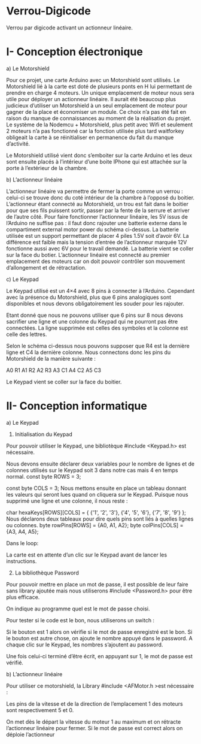 # Verrou-Digicode
Verrou par digicode activant un actionneur linéaire.


# I-	Conception électronique

a)	Le Motorshield

Pour ce projet, une carte Arduino avec un Motorshield sont utilisés. Le Motorshield lié à la carte est doté de plusieurs ponts en H lui permettant de prendre en charge 4 moteurs.
Un unique emplacement de moteur nous sera utile pour déployer un actionneur linéaire.
Il aurait été beaucoup plus judicieux d’utiliser un Motorshield à un seul emplacement de moteur pour gagner de la place et économiser un module. Ce choix n’a pas été fait en raison du manque de connaissances au moment de la réalisation du projet.
Le système de la Nodemcu + Motorshield, plus petit avec Wifi et seulement 2 moteurs n’a pas fonctionné car la fonction utilisée plus tard waitforkey obligeait la carte à se réinitialiser en permanence du fait du manque d’activité.

Le Motorshield utilisé vient donc s’emboiter sur la carte Arduino et les deux sont ensuite placés à l’intérieur d’une boite IPhone qui est attachée sur la porte à l’extérieur de la chambre.

 
b)	L’actionneur linéaire

L’actionneur linéaire va permettre de fermer la porte comme un verrou : celui-ci se trouve donc du coté intérieur de la chambre à l’opposé du boitier. L’actionneur étant connecté au Motorshield, un trou est fait dans le boitier pour que ses fils puissent sortir, passer par la fente de la serrure et arriver de l’autre côté.
Pour faire fonctionner l’actionneur linéaire, les 5V issus de l’Arduino ne suffise pas : il faut donc rajouter une batterie externe dans le compartiment external motor power du schéma ci-dessus.
La batterie utilisée est un support permettant de placer 4 piles 1.5V soit d’avoir 6V. La différence est faible mais la tension d’entrée de l’actionneur marquée 12V fonctionne aussi avec 6V pour le travail demandé. La batterie vient se coller sur la face du botier.
L’actionneur linéaire est connecté au premier emplacement des moteurs car on doit pouvoir contrôler son mouvement d’allongement et de rétractation.


c)	Le Keypad

Le Keypad utilisé est un 4×4 avec 8 pins à connecter à l’Arduino. Cependant avec la présence du Motorshield, plus que 6 pins analogiques sont disponibles et nous devons obligatoirement les souder pour les rajouter.
 
Etant donné que nous ne pouvons utiliser que 6 pins sur 8 nous devons sacrifier une ligne et une colonne du Keypad qui ne pourront pas être connectées.
La ligne supprimée est celles des symboles et la colonne est celle des lettres.



 

Selon le schéma ci-dessus nous pouvons supposer que R4 est la dernière ligne et C4 la dernière colonne.
Nous connectons donc les pins du Motorshield de la manière suivante :

A0	R1
A1	R2
A2	R3
A3	C1
A4	C2
A5	C3

Le Keypad vient se coller sur la face du boitier.

# II-	Conception informatique 

a)	Le Keypad

1)	Initialisation du Keypad

Pour pouvoir utiliser le Keypad, une bibliotèque #include <Keypad.h> est nécessaire. 

Nous devons ensuite déclarer deux variables pour le nombre de lignes et de colonnes utilisés sur le Keypad soit 3 dans notre cas mais 4 en temps normal.
const byte ROWS = 3; 

const byte COLS = 3;
Nous mettons ensuite en place un tableau donnant les valeurs qui seront lues quand on cliquera sur le Keypad. Puisque nous supprimé une ligne et une colonne, il nous reste :

char hexaKeys[ROWS][COLS] = {
  {'1', '2', '3'},
  {'4', '5', '6'},
  {'7', '8', '9'}
};
Nous déclarons deux tableaux pour dire quels pins sont liés à quelles lignes ou colonnes.
byte rowPins[ROWS] = {A0, A1, A2}; 
byte colPins[COLS] = {A3, A4, A5};


Dans le loop:

La carte est en attente d’un clic sur le Keypad avant de lancer les instructions.

2)	La bibliothèque Password

Pour pouvoir mettre en place un mot de passe, il est possible de leur faire sans library ajoutée mais nous utiliserons #include <Password.h> pour être plus efficace.

On indique au programme quel est le mot de passe choisi.

Pour tester si le code est le bon, nous utiliserons un switch :

Si le bouton est 1 alors on vérifie si le mot de passe enregistré est le bon.
Si le bouton est autre chose, on ajoute le nombre appuyé dans le password. A chaque clic sur le Keypad, les nombres s’ajoutent au password. 

Une fois celui-ci terminé d’être écrit, en appuyant sur 1, le mot de passe est vérifié.

b)	L’actionneur linéaire

Pour utiliser ce motorshield, la Library #include <AFMotor.h >est nécessaire :

Les pins de la vitesse et de la direction de l’emplacement 1 des moteurs sont  respectivement 5 et 0.

On met dès le départ la vitesse du moteur 1 au maximum et on rétracte l’actionneur linéaire pour fermer.
Si le mot de passe est correct alors on déploie l’actionneur

 
